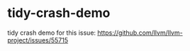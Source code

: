 # tidy-crash-demo
tidy crash demo for this issue: https://github.com/llvm/llvm-project/issues/55715
